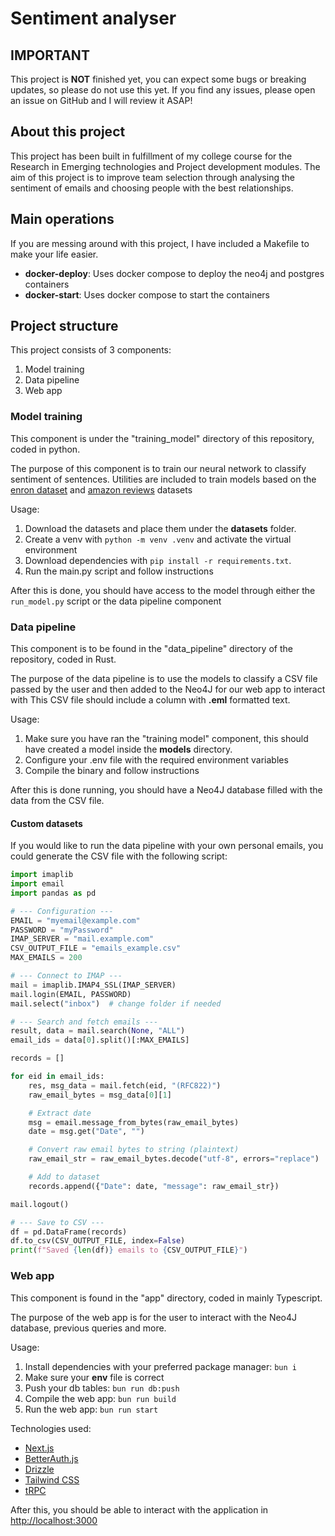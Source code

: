 # Sentiment analyser

## IMPORTANT 

This project is **NOT** finished yet, you can expect some bugs or breaking updates, so please do not use this yet. If you find any issues, please open an issue on GitHub and I will review it ASAP!

## About this project
This project has been built in fulfillment of my college course for the Research in Emerging technologies and Project development modules.
The aim of this project is to improve team selection through analysing the sentiment of emails and choosing people with the best relationships.

## Main operations
If you are messing around with this project, I have included a Makefile to make your life easier.

- **docker-deploy**: Uses docker compose to deploy the neo4j and postgres containers 
- **docker-start**: Uses docker compose to start the containers

## Project structure

This project consists of 3 components:
1. Model training
2. Data pipeline
3. Web app

### Model training
This component is under the "training_model" directory of this repository, coded in python.

The purpose of this component is to train our neural network to classify sentiment of sentences.
Utilities are included to train models based on the [enron dataset](https://www.kaggle.com/datasets/wcukierski/enron-email-dataset) and [amazon reviews](https://www.kaggle.com/datasets/bittlingmayer/amazonreviews) datasets

Usage:
1. Download the datasets and place them under the **datasets** folder.
2. Create a venv with `python -m venv .venv` and activate the virtual environment
3. Download dependencies with `pip install -r requirements.txt`.
4. Run the main.py script and follow instructions

After this is done, you should have access to the model through either the `run_model.py` script or the data pipeline component

### Data pipeline

This component is to be found in the "data_pipeline" directory of the repository, coded in Rust.

The purpose of the data pipeline is to use the models to classify a CSV file passed by the user and then added to the Neo4J for our web app to interact with
This CSV file should include a column with **.eml** formatted text.

Usage:
1. Make sure you have ran the "training model" component, this should have created a model inside the **models** directory.
2. Configure your .env file with the required environment variables
3. Compile the binary and follow instructions

After this is done running, you should have a Neo4J database filled with the data from the CSV file.

#### Custom datasets
If you would like to run the data pipeline with your own personal emails, you could generate the CSV file with the following script:

```py
import imaplib
import email
import pandas as pd

# --- Configuration ---
EMAIL = "myemail@example.com"
PASSWORD = "myPassword"
IMAP_SERVER = "mail.example.com"
CSV_OUTPUT_FILE = "emails_example.csv"
MAX_EMAILS = 200

# --- Connect to IMAP ---
mail = imaplib.IMAP4_SSL(IMAP_SERVER)
mail.login(EMAIL, PASSWORD)
mail.select("inbox")  # change folder if needed

# --- Search and fetch emails ---
result, data = mail.search(None, "ALL")
email_ids = data[0].split()[:MAX_EMAILS]

records = []

for eid in email_ids:
    res, msg_data = mail.fetch(eid, "(RFC822)")
    raw_email_bytes = msg_data[0][1]

    # Extract date
    msg = email.message_from_bytes(raw_email_bytes)
    date = msg.get("Date", "")

    # Convert raw email bytes to string (plaintext)
    raw_email_str = raw_email_bytes.decode("utf-8", errors="replace")

    # Add to dataset
    records.append({"Date": date, "message": raw_email_str})

mail.logout()

# --- Save to CSV ---
df = pd.DataFrame(records)
df.to_csv(CSV_OUTPUT_FILE, index=False)
print(f"Saved {len(df)} emails to {CSV_OUTPUT_FILE}")
```

### Web app

This component is found in the "app" directory, coded in mainly Typescript.

The purpose of the web app is for the user to interact with the Neo4J database, previous queries and more.

Usage:
1. Install dependencies with your preferred package manager: `bun i`
2. Make sure your **env** file is correct
3. Push your db tables: `bun run db:push`
4. Compile the web app: `bun run build`
5. Run the web app: `bun run start`

Technologies used:
- [Next.js](https://nextjs.org)
- [BetterAuth.js](https://better-auth.vercel.app/)
- [Drizzle](https://orm.drizzle.team)
- [Tailwind CSS](https://tailwindcss.com)
- [tRPC](https://trpc.io)


After this, you should be able to interact with the application in [http://localhost:3000](http://localhost:3000)


